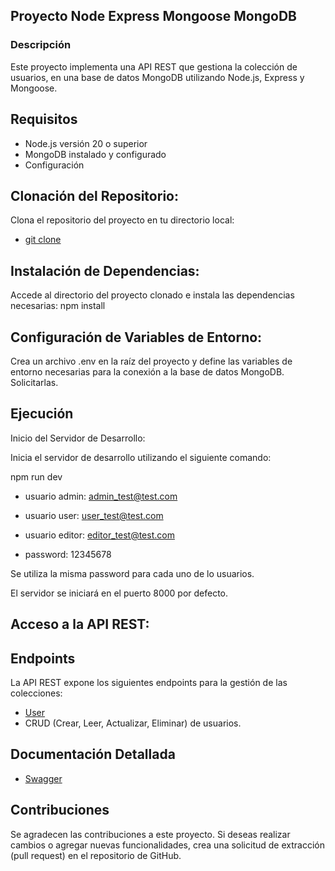 ## Proyecto Node Express Mongoose MongoDB

### Descripción

Este proyecto implementa una API REST que gestiona la colección de usuarios, en una base de datos MongoDB utilizando Node.js, Express y Mongoose.

## Requisitos

- Node.js versión 20 o superior
- MongoDB instalado y configurado
- Configuración

## Clonación del Repositorio:

Clona el repositorio del proyecto en tu directorio local:

- [git clone ](https://github.com/H-ROD-10/prueba-tecnica-backend-nolatech)

## Instalación de Dependencias:

Accede al directorio del proyecto clonado e instala las dependencias necesarias:
npm install

## Configuración de Variables de Entorno:

Crea un archivo .env en la raíz del proyecto y define las variables de entorno necesarias para la conexión a la base de datos MongoDB. Solicitarlas.

## Ejecución

Inicio del Servidor de Desarrollo:

Inicia el servidor de desarrollo utilizando el siguiente comando:

npm run dev

- usuario admin: admin_test@test.com
- usuario user: user_test@test.com
- usuario editor: editor_test@test.com

- password: 12345678

Se utiliza la misma password para cada uno de lo usuarios.

El servidor se iniciará en el puerto 8000 por defecto.

## Acceso a la API REST:

## Endpoints

La API REST expone los siguientes endpoints para la gestión de las colecciones:

- [User](http://localhost:8000/api/v1/user)
- CRUD (Crear, Leer, Actualizar, Eliminar) de usuarios.

## Documentación Detallada

- [Swagger](http://localhost:8000/api/v1/docs/#/)

## Contribuciones

Se agradecen las contribuciones a este proyecto. Si deseas realizar cambios o agregar nuevas funcionalidades, crea una solicitud de extracción (pull request) en el repositorio de GitHub.
